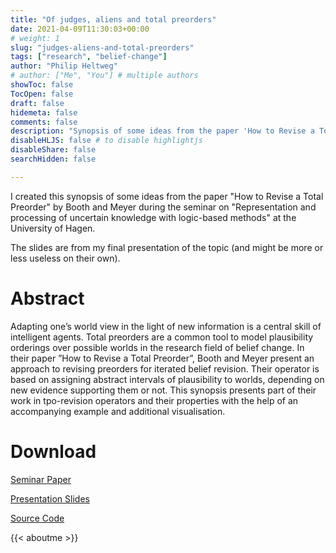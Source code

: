 ```yaml
---
title: "Of judges, aliens and total preorders"
date: 2021-04-09T11:30:03+00:00
# weight: 1
slug: "judges-aliens-and-total-preorders"
tags: ["research", "belief-change"]
author: "Philip Heltweg"
# author: ["Me", "You"] # multiple authors
showToc: false
TocOpen: false
draft: false
hidemeta: false
comments: false
description: "Synopsis of some ideas from the paper 'How to Revise a Total Preorder' by Booth and Meyer"
disableHLJS: false # to disable highlightjs
disableShare: false
searchHidden: false

---
```


I created this synopsis of some ideas from the paper "How to Revise a Total Preorder" by Booth and Meyer during the seminar on "Representation and processing of uncertain knowledge with logic-based methods" at the University of Hagen.

The slides are from my final presentation of the topic (and might be more or less useless on their own).

# Abstract
Adapting one’s world view in the light of new information is a central skill of intelligent agents. Total preorders are a common tool to model plausibility orderings over possible worlds in the research field of belief change. In their paper ”How to Revise a Total Preorder”, Booth and Meyer present an approach to revising preorders for iterated belief revision. Their operator is based on assigning abstract intervals of plausibility to worlds, depending on new evidence supporting them or not.
This synopsis presents part of their work in tpo-revision operators and their properties with the help of an accompanying example and additional visualisation.

# Download
[Seminar Paper](/files/of-judges-aliens-and-total-preorders.pdf)

[Presentation Slides](/files/of-judges-aliens-and-total-preorders_presentation.pdf)

[Source Code](https://github.com/rhazn/master-seminar)

{{< aboutme >}}
